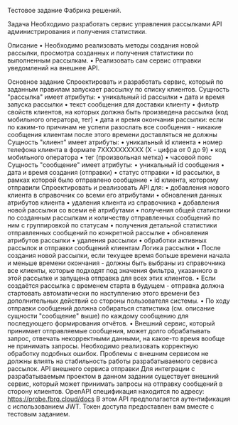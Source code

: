 Тестовое задание Фабрика решений.

Задача
Необходимо разработать сервис управления рассылками API администрирования и получения статистики.

Описание
• Необходимо реализовать методы создания новой рассылки, просмотра созданных и получения статистики по выполненным рассылкам.
• Реализовать сам сервис отправки уведомлений на внешнее API.

Основное задание
Спроектировать и разработать сервис, который по заданным правилам запускает рассылку по списку клиентов.
Сущность "рассылка" имеет атрибуты:
• уникальный id рассылки
• дата и время запуска рассылки
• текст сообщения для доставки клиенту
• фильтр свойств клиентов, на которых должна быть произведена рассылка (код мобильного оператора, тег)
• дата и время окончания рассылки: если по каким-то причинам не успели разослать все сообщения - никакие сообщения клиентам после этого времени доставляться не должны
Сущность "клиент" имеет атрибуты:
• уникальный id клиента
• номер телефона клиента в формате 7XXXXXXXXXX (X - цифра от 0 до 9)
• код мобильного оператора
• тег (произвольная метка)
• часовой пояс
Сущность "сообщение" имеет атрибуты:
• уникальный id сообщения
• дата и время создания (отправки)
• статус отправки
• id рассылки, в рамках которой было отправлено сообщение
• id клиента, которому отправили
Спроектировать и реализовать API для:
• добавления нового клиента в справочник со всеми его атрибутами
• обновления данных атрибутов клиента
• удаления клиента из справочника
• добавления новой рассылки со всеми её атрибутами
• получения общей статистики по созданным рассылкам и количеству отправленных сообщений по ним с группировкой по статусам
• получения детальной статистики отправленных сообщений по конкретной рассылке
• обновления атрибутов рассылки
• удаления рассылки
• обработки активных рассылок и отправки сообщений клиентам
Логика рассылки
• После создания новой рассылки, если текущее время больше времени начала и меньше времени окончания - должны быть выбраны из справочника все клиенты, которые подходят под значения фильтра, указанного в этой рассылке и запущена отправка для всех этих клиентов.
• Если создаётся рассылка с временем старта в будущем - отправка должна стартовать автоматически по наступлению этого времени без дополнительных действий со стороны пользователя системы.
• По ходу отправки сообщений должна собираться статистика (см. описание сущности "сообщение" выше) по каждому сообщению для последующего формирования отчётов.
• Внешний сервис, который принимает отправляемые сообщения, может долго обрабатывать запрос, отвечать некорректными данными, на какое-то время вообще не принимать запросы. Необходимо реализовать корректную обработку подобных ошибок. Проблемы с внешним сервисом не должны влиять на стабильность работы разрабатываемого сервиса рассылок.
API внешнего сервиса отправки
Для интеграции с разрабатываемым проектом в данном задании существует внешний сервис, который может принимать запросы на отправку сообщений в сторону клиентов.
OpenAPI спецификация находится по адресу: https://probe.fbrq.cloud/docs
В этом API предполагается аутентификация с использованием JWT. Токен доступа предоставлен вам вместе с тестовым заданием.

